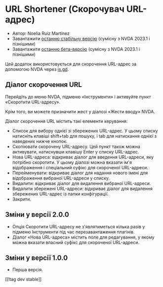 # URL Shortener (Скорочувач URL-адрес) #

* Автор: Noelia Ruiz Martínez
* Завантажити [останню стабільну версію][1] (сумісну з NVDA 2023.1 і
  пізнішими)
* Завантажити [останню бета-версію][2] (сумісну з NVDA 2023.1 і пізнішими)

Цей додаток використовується для скорочення URL-адрес за допомогою NVDA
через [is.gd][3].

## Діалог скорочення URL ##

Перейдіть до меню NVDA, підменю «Інструменти» і активуйте пункт «Скоротити
URL-адресу».

Крім того, ви можете призначити жест у діалозі «Жести вводу» NVDA.

Діалог скорочення URL містить такі елементи керування:

* Список для вибору однієї зі збережених URL-адрес. У цьому списку натисніть
  клавіші shift+tab для пошуку, і tab для натискання однієї з наведених
  нижче кнопок.
* Скопіювати скорочену URL-адресу. Цей пункт також можна активувати,
  натиснувши клавішу Enter у списку URL-адрес.
* Нова URL-адреса: відкриває діалог для введення URL-адреси, яку потрібно
  скоротити. У цьому діалозі можна вказати ім'я відображення і спеціальний
  суфікс для скороченої URL-адреси.
* Перейменувати: відкриває діалог для надання нового імені для відображення
  вибраної URL-адреси у списку.
* Видалити: відкриває  діалог для видалення вибраної URL-адреси.
* Видалити збережені URL-адреси: відкриває  діалог для видалення збережених
  URL-адрес із папки конфігурації.
* Закрити.

## Зміни у версії 2.0.0 ##

* Опція Скоротити URL-адресу не з'являтиметься кілька разів у підменю
  Інструменти під час перезавантаження плагінів.
* Діалог «Нова URL-адреса» містить поле для редагування, у якому можна
  вказати власний суфікс для скороченої URL-адреси.

## Зміни у версії 1.0.0 ##

* Перша версія.

[[!tag dev stable]]

[1]: https://www.nvaccess.org/addonStore/legacy?file=urlShortener

[2]: https://www.nvaccess.org/addonStore/legacy?file=urlShortener-beta

[3]: https://is.gd
